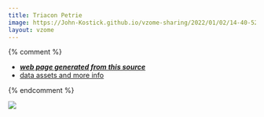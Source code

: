 ```yaml
---
title: Triacon Petrie
image: https://John-Kostick.github.io/vzome-sharing/2022/01/02/14-40-52-Triacon-Petrie/Triacon-Petrie.png
layout: vzome
---
```


{% comment %}
 - [***web page generated from this source***][post]
 - [data assets and more info][github]

[post]: <https://John-Kostick.github.io/vzome-sharing/2022/01/02/Triacon-Petrie-14-40-52.html>
[github]: <https://github.com/John-Kostick/vzome-sharing/tree/main/2022/01/02/14-40-52-Triacon-Petrie/>
{% endcomment %}

<vzome-viewer style="width: 100%; height: 65vh;"
       src="https://John-Kostick.github.io/vzome-sharing/2022/01/02/14-40-52-Triacon-Petrie/Triacon-Petrie.vZome" >
  <img src="https://John-Kostick.github.io/vzome-sharing/2022/01/02/14-40-52-Triacon-Petrie/Triacon-Petrie.png" />
</vzome-viewer>